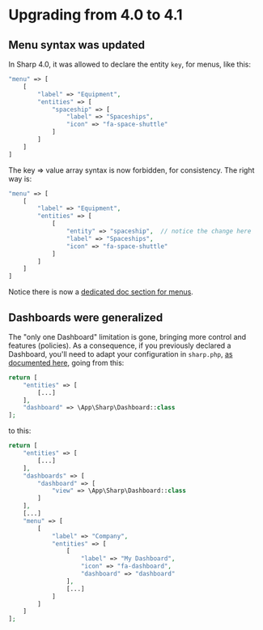 # Upgrading from 4.0 to 4.1

## Menu syntax was updated

In Sharp 4.0, it was allowed to declare the entity `key`, for menus, like this:

```php
"menu" => [
    [
        "label" => "Equipment",
        "entities" => [
            "spaceship" => [
                "label" => "Spaceships",
                "icon" => "fa-space-shuttle"
            ]
        ]
    ]
]
```

The key => value array syntax is now forbidden, for consistency. The right way is:

```php
"menu" => [
    [
        "label" => "Equipment",
        "entities" => [
            [
                "entity" => "spaceship",  // notice the change here
                "label" => "Spaceships",
                "icon" => "fa-space-shuttle"
            ]
        ]
    ]
]
```

Notice there is now a [dedicated doc section for menus](../building-menu.md).


## Dashboards were generalized

The "only one Dashboard" limitation is gone, bringing more control and features (policies).
As a consequence, if you previously declared a Dashboard, you'll need to adapt your configuration
in `sharp.php`, [as documented here](../dashboard.md), going from this:

```php
return [
    "entities" => [
        [...]
    ],
    "dashboard" => \App\Sharp\Dashboard::class
];
```

to this:

```php
return [
    "entities" => [
        [...]
    ],
    "dashboards" => [
        "dashboard" => [
            "view" => \App\Sharp\Dashboard::class
        ]
    ],
    [...]
    "menu" => [
        [
            "label" => "Company",
            "entities" => [
                [
                    "label" => "My Dashboard",
                    "icon" => "fa-dashboard",
                    "dashboard" => "dashboard"
                ],
                [...]
            ]
        ]
    ]
];
```